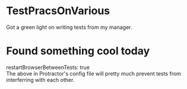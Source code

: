 # TestPracsOnVarious
Got a green light on writing tests from my manager.

# Found something cool today
restartBrowserBetweenTests: true <br/>
The above in Protractor's config file will pretty much
prevent tests from interferring with each other.
